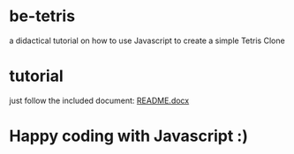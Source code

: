 # be-tetris
a didactical tutorial on how to use Javascript to create a simple Tetris Clone

# tutorial
just follow the included document: [README.docx](https://github.com/urz9999/be-tetris/blob/master/README.docx)

# Happy coding with Javascript :)
